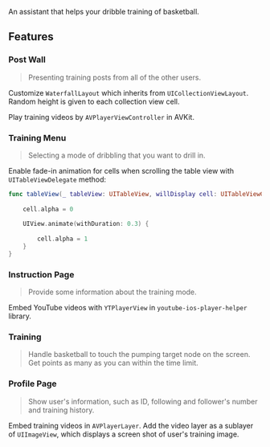 An assistant that helps your dribble training of basketball.

## Features

### Post Wall

> Presenting training posts from all of the other users.

Customize `WaterfallLayout` which inherits from `UICollectionViewLayout`.
Random height is given to each collection view cell.

Play training videos by `AVPlayerViewController` in AVKit.

### Training Menu

> Selecting a mode of dribbling that you want to drill in.

Enable fade-in animation for cells when scrolling the table view with `UITableViewDelegate` method:
``` Swift
func tableView(_ tableView: UITableView, willDisplay cell: UITableViewCell, forRowAt indexPath: IndexPath) {
        
    cell.alpha = 0
    
    UIView.animate(withDuration: 0.3) {
        
        cell.alpha = 1
    }
}
```

### Instruction Page

> Provide some information about the training mode.

Embed YouTube videos with `YTPlayerView` in `youtube-ios-player-helper` library.

### Training

> Handle basketball to touch the pumping target node on the screen. Get points as many as you can within the time limit.



### Profile Page

> Show user's information, such as ID, following and follower's number and training history.

Embed training videos in `AVPlayerLayer`.
Add the video layer as a sublayer of `UIImageView`, which displays a screen shot of user's training image.